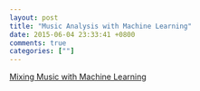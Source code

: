 ```yaml
---
layout: post
title: "Music Analysis with Machine Learning"
date: 2015-06-04 23:33:41 +0800
comments: true
categories: [""]
---
```


<!-- more -->


[Mixing Music with Machine Learning]


[Mixing Music with Machine Learning]:http://cds.nyu.edu/mixing-music-machine-learning/
